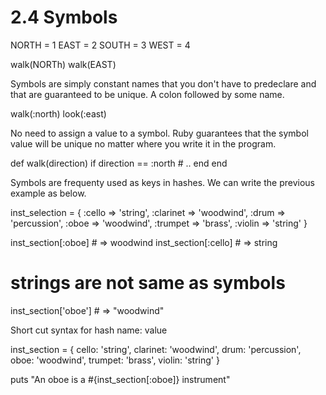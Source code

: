 # 2.4 Symbols

NORTH = 1
EAST = 2
SOUTH = 3
WEST = 4

walk(NORTh)
walk(EAST)

Symbols are simply constant names that you don't have to predeclare and that are guaranteed to be unique.
A colon followed by some name.

walk(:north)
look(:east)

No need to assign a value to a symbol. Ruby guarantees that the symbol value will be unique no matter where you write it in the program.

def walk(direction)
  if direction == :north
    # ..
  end
end

Symbols are frequenty used as keys in hashes. We can write the previous example as below.

inst_selection = {
  :cello => 'string',
  :clarinet => 'woodwind',
  :drum => 'percussion',
  :oboe => 'woodwind',
  :trumpet => 'brass',
  :violin => 'string'
}

inst_section[:oboe]  # => woodwind
inst_section[:cello] # => string
# strings are not same as symbols
inst_section['oboe'] # => "woodwind"


Short cut syntax for hash name: value

inst_section = {
  cello: 'string',
  clarinet: 'woodwind',
  drum: 'percussion',
  oboe: 'woodwind',
  trumpet: 'brass',
  violin: 'string'
}

puts "An oboe is a #{inst_section[:oboe]} instrument"

